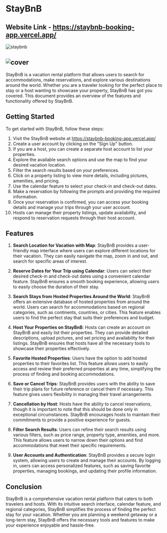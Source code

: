 # StayBnB
**Website Link** - https://staybnb-booking-app.vercel.app/
---
![staybnb](https://github.com/Krunalsawarkar/staybnb-booking-app/assets/113889481/a835fe2e-2b14-49b9-b5b6-a2e8623c2ece)

![cover](https://github.com/Krunalsawarkar/staybnb-booking-app/assets/113889481/f7d728dc-20e0-4290-b0b5-235e3bdb2243)
---

StayBnB is a vacation rental platform that allows users to search for accommodations, make reservations, and explore various destinations around the world. Whether you are a traveler looking for the perfect place to stay or a host wanting to showcase your property, StayBnB has got you covered. This document provides an overview of the features and functionality offered by StayBnB.


## Getting Started

To get started with StayBnB, follow these steps:

1. Visit the StayBnB website at https://staybnb-booking-app.vercel.app/ 
2. Create a user account by clicking on the "Sign Up" button.
3. If you are a host, you can create a separate host account to list your properties.
4. Explore the available search options and use the map to find your desired vacation location.
5. Filter the search results based on your preferences.
6. Click on a property listing to view more details, including pictures, amenities, and pricing.
7. Use the calendar feature to select your check-in and check-out dates.
8. Make a reservation by following the prompts and providing the required information.
9. Once your reservation is confirmed, you can access your booking details and manage your trips through your user account.
10. Hosts can manage their property listings, update availability, and respond to reservation requests through their host account.


## Features

1. **Search Location for Vacation with Map**: StayBnB provides a user-friendly map interface where users can explore different locations for their vacation. They can easily navigate the map, zoom in and out, and search for specific areas of interest.

2. **Reserve Dates for Your Trip using Calendar**: Users can select their desired check-in and check-out dates using a convenient calendar feature. StayBnB ensures a smooth booking experience, allowing users to easily choose the duration of their stay.

3. **Search Stays from Hosted Properties Around the World**: StayBnB offers an extensive database of hosted properties from around the world. Users can search for accommodations based on regional categories, such as continents, countries, or cities. This feature enables users to find the perfect stay that suits their preferences and budget.

4. **Host Your Properties on StayBnB**: Hosts can create an account on StayBnB and easily list their properties. They can provide detailed descriptions, upload pictures, and set pricing and availability for their listings. StayBnB ensures that hosts have all the necessary tools to showcase their properties effectively.

5. **Favorite Hosted Properties**: Users have the option to add hosted properties to their favorites list. This feature allows users to easily access and review their preferred properties at any time, simplifying the process of finding and booking accommodations.

6. **Save or Cancel Trips**: StayBnB provides users with the ability to save their trip plans for future reference or cancel them if necessary. This feature gives users flexibility in managing their travel arrangements.

7. **Cancellation by Host**: Hosts have the ability to cancel reservations, though it is important to note that this should be done only in exceptional circumstances. StayBnB encourages hosts to maintain their commitments to provide a positive experience for guests.

8. **Filter Search Results**: Users can refine their search results using various filters, such as price range, property type, amenities, and more. This feature allows users to narrow down their options and find accommodations that meet their specific requirements.

9. **User Accounts and Authentication**: StayBnB provides a secure login system, allowing users to create and manage their accounts. By logging in, users can access personalized features, such as saving favorite properties, managing bookings, and updating their profile information.


## Conclusion

StayBnB is a comprehensive vacation rental platform that caters to both travelers and hosts. With its intuitive search interface, calendar feature, and regional categories, StayBnB simplifies the process of finding the perfect stay for your vacation. Whether you are planning a weekend getaway or a long-term stay, StayBnB offers the necessary tools and features to make your experience enjoyable and hassle-free.
